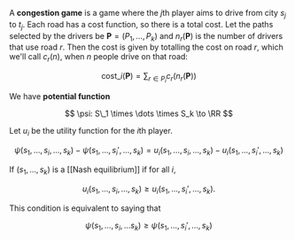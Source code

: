 A **congestion game** is a game where the $j$th player aims to drive from city $s_j$ to $t_j$. Each road has a cost function, so there is a total cost. Let the paths selected by the drivers be $\mathbf{P} = (P_1, \dots, P_k)$ and $n_r(\mathbf{P})$ is the number of drivers that use road $r$. Then the cost is given by totalling the cost on road $r$, which we'll call $c_r(n)$, when $n$ people drive on that road:

$$
\mathsf{cost}\_i(\mathbf{P}) = \sum_{r \in P_i} c_r(n_r(\mathbf{P}))
$$

We have **potential function**

$$
\psi: S\_1 \times \dots \times S_k \to \RR
$$

Let $u_i$ be the utility function for the $i$th player.

$$
\psi(s_1, \dots, s_i, \dots, s_k) - \psi(s_1, \dots, s_i', \dots, s_k) = u_i(s_1, \dots, s_i, \dots, s_k) - u_i(s_1, \dots, s_i', \dots, s_k)
$$

If $(s_1, \dots, s_k)$ is a [[Nash equilibrium]] if for all $i$,

$$
u_i(s_1, \dots, s_i, \dots, s_k) \geqslant u_i(s_1, \dots, s_i', \dots, s_k).
$$

This condition is equivalent to saying that 

$$
\psi(s_1, \dots, s_i, \dots s_k) \geqslant \psi(s_1, \dots, s_i', \dots, s_k)
$$